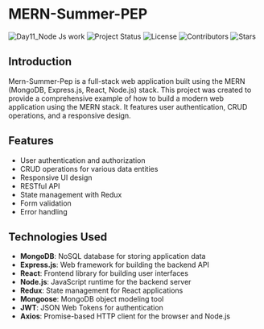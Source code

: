 # MERN-Summer-PEP

![Day11_Node Js work](https://mern-summer-pep.onrender.com/)
![Project Status](https://img.shields.io/badge/status-active-brightgreen)
![License](https://img.shields.io/badge/license-MIT-blue)
![Contributors](https://img.shields.io/github/contributors/Ashish-forGit/MERN-Summer-PEP)
![Stars](https://img.shields.io/github/stars/Ashish-forGit/MERN-Summer-PEP)



## Introduction
Mern-Summer-Pep is a full-stack web application built using the MERN (MongoDB, Express.js, React, Node.js) stack. This project was created to provide a comprehensive example of how to build a modern web application using the MERN stack. It features user authentication, CRUD operations, and a responsive design.

## Features
- User authentication and authorization
- CRUD operations for various data entities
- Responsive UI design
- RESTful API
- State management with Redux
- Form validation
- Error handling

## Technologies Used
- **MongoDB**: NoSQL database for storing application data
- **Express.js**: Web framework for building the backend API
- **React**: Frontend library for building user interfaces
- **Node.js**: JavaScript runtime for the backend server
- **Redux**: State management for React applications
- **Mongoose**: MongoDB object modeling tool
- **JWT**: JSON Web Tokens for authentication
- **Axios**: Promise-based HTTP client for the browser and Node.js


